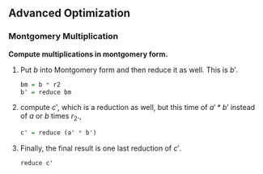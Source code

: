 ## Advanced Optimization

### Montgomery Multiplication

**Compute multiplications in montgomery form.**

1. Put $b$ into Montgomery form and then reduce it as well. This is
   $b'$.

   ```haskell
   bm = b * r2
   b' = reduce bm
   ```
1. compute $c'$, which is a reduction as well, but this time of $a' *
   b'$ instead of $a$ or $b$ times $r_2$.,

   ```haskell
   c' = reduce (a' * b')
   ```

1. Finally, the final result is one last reduction of $c'$.
   ```haskell
   reduce c'
   ```
